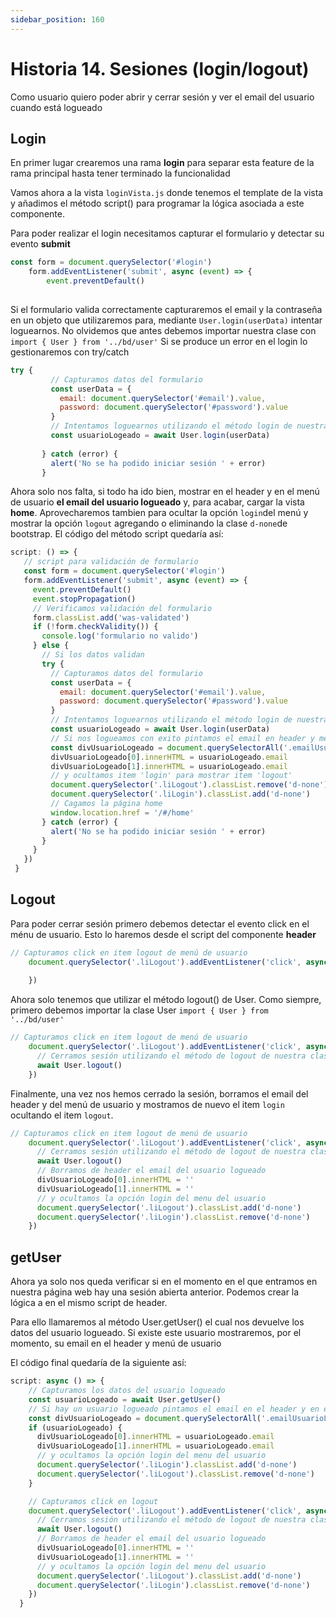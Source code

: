```yaml
---
sidebar_position: 160
---
```


# Historia 14. Sesiones (login/logout)

Como usuario quiero poder abrir y cerrar sesión y ver el email del usuario cuando está logueado

## Login
En primer lugar crearemos una rama **login** para separar esta feature de la rama principal hasta tener terminado la funcionalidad

Vamos ahora a la vista `loginVista.js` donde tenemos el template de la vista y añadimos el método script() para programar la lógica asociada a este componente.

Para poder realizar el login necesitamos capturar el formulario y detectar su evento **submit**
```js title="loginVista.js"
const form = document.querySelector('#login')
    form.addEventListener('submit', async (event) => {
        event.preventDefault()
        
``` 
 Si el formulario valida correctamente capturaremos el email y la contraseña en un objeto que utilizaremos para, mediante `User.login(userData)` intentar loguearnos. No olvidemos que antes debemos importar nuestra clase con `import { User } from '../bd/user'` 
 Si se produce un error en el login lo gestionaremos con try/catch

 ```js title = "loginVista.js"
try {
          // Capturamos datos del formulario
          const userData = {
            email: document.querySelector('#email').value,
            password: document.querySelector('#password').value
          }
          // Intentamos loguearnos utilizando el método login de nuestra clase User
          const usuarioLogeado = await User.login(userData)
          
        } catch (error) {
          alert('No se ha podido iniciar sesión ' + error)
        }
 ```

 Ahora solo nos falta, si todo ha ido bien, mostrar en el header y en el menú de usuario **el email del usuario logueado** y, para acabar, cargar la vista **home**.
 Aprovecharemos tambien para ocultar la opción `login`del menú y mostrar la opción `logout` agregando o eliminando la clase `d-none`de bootstrap.
 El código del método script quedaría así:

 ```js title = "loginVista.js"
 script: () => {
    // script para validación de formulario
    const form = document.querySelector('#login')
    form.addEventListener('submit', async (event) => {
      event.preventDefault()
      event.stopPropagation()
      // Verificamos validación del formulario
      form.classList.add('was-validated')
      if (!form.checkValidity()) {
        console.log('formulario no valido')
      } else {
        // Si los datos validan
        try {
          // Capturamos datos del formulario
          const userData = {
            email: document.querySelector('#email').value,
            password: document.querySelector('#password').value
          }
          // Intentamos loguearnos utilizando el método login de nuestra clase User
          const usuarioLogeado = await User.login(userData)
          // Si nos logueamos con exito pintamos el email en header y menú de usuario 
          const divUsuarioLogeado = document.querySelectorAll('.emailUsuarioLogueado')
          divUsuarioLogeado[0].innerHTML = usuarioLogeado.email
          divUsuarioLogeado[1].innerHTML = usuarioLogeado.email
          // y ocultamos item 'login' para mostrar item 'logout'
          document.querySelector('.liLogout').classList.remove('d-none')
          document.querySelector('.liLogin').classList.add('d-none')
          // Cagamos la página home
          window.location.href = '/#/home'
        } catch (error) {
          alert('No se ha podido iniciar sesión ' + error)
        }
      }
    })
  }

 ```

 ## Logout

Para poder cerrar sesión primero debemos detectar el evento click en el ménu de usuario. Esto lo haremos desde el script del componente **header**

```js title = "header.js"
// Capturamos click en item logout de menú de usuario
    document.querySelector('.liLogout').addEventListener('click', async () => {
      
    })

```

Ahora solo tenemos que utilizar el método logout() de User. Como siempre, primero debemos importar la clase User
`import { User } from '../bd/user'`

```js title = "header.js"
// Capturamos click en item logout de menú de usuario
    document.querySelector('.liLogout').addEventListener('click', async () => {
      // Cerramos sesión utilizando el método de logout de nuestra clase User
      await User.logout()
    })

```

Finalmente, una vez nos hemos cerrado la sesión, borramos el email del header y del menú de usuario y mostramos de nuevo el item `login` ocultando el item `logout`.

```js title = "header.js"
// Capturamos click en item logout de menú de usuario
    document.querySelector('.liLogout').addEventListener('click', async () => {
      // Cerramos sesión utilizando el método de logout de nuestra clase User
      await User.logout()
      // Borramos de header el email del usuario logueado
      divUsuarioLogeado[0].innerHTML = ''
      divUsuarioLogeado[1].innerHTML = ''
      // y ocultamos la opción login del menu del usuario
      document.querySelector('.liLogout').classList.add('d-none')
      document.querySelector('.liLogin').classList.remove('d-none')
    })

```

## getUser

Ahora ya solo nos queda verificar si en el momento en el que entramos en nuestra página web hay una sesión abierta anterior. 
Podemos crear la lógica a en el mismo script de header.

Para ello llamaremos al método User.getUser() el cual nos devuelve los datos del usuario logueado. Si existe este usuario mostraremos, por el momento, su email en el header y menú de usuario


El código final quedaría de la siguiente así:


```js title = "header.js"
script: async () => {
    // Capturamos los datos del usuario logueado
    const usuarioLogeado = await User.getUser()
    // Si hay un usuario logueado pintamos el email en el header y en el menú del usuario 
    const divUsuarioLogeado = document.querySelectorAll('.emailUsuarioLogueado')
    if (usuarioLogeado) {
      divUsuarioLogeado[0].innerHTML = usuarioLogeado.email
      divUsuarioLogeado[1].innerHTML = usuarioLogeado.email
      // y ocultamos la opción login del menu del usuario
      document.querySelector('.liLogin').classList.add('d-none')
      document.querySelector('.liLogout').classList.remove('d-none')
    }

    // Capturamos click en logout
    document.querySelector('.liLogout').addEventListener('click', async () => {
      // Cerramos sesión utilizando el método de logout de nuestra clase User
      await User.logout()
      // Borramos de header el email del usuario logueado
      divUsuarioLogeado[0].innerHTML = ''
      divUsuarioLogeado[1].innerHTML = ''
      // y ocultamos la opción login del menu del usuario
      document.querySelector('.liLogout').classList.add('d-none')
      document.querySelector('.liLogin').classList.remove('d-none')
    })
  }

```

